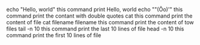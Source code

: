 echo "Hello, world" this command print Hello, world
echo "\"(Ôo)'" this command print the contant with double quotes
cat this command print the content of file
cat filename filename this command print the content of tow files
tail -n 10 this command print the last 10 lines of file
head -n 10 this command print the first 10 lines of file
